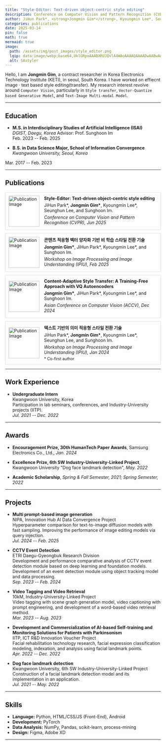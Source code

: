 ```yaml
---
title: "Style-Editor: Text-driven object-centric style editing"
description: Conference on Computer Vision and Pattern Recognition (CVPR), Jun 2025
author: JiHun Park*, <strong>Jongmin Gim*</strong>, Kyoungmin Lee*, Seunghun Lee, and Sunghoon Im.
categories: publications
date: 2025-03-14
pin: false
math: true
mermaid: true
image:
  path: /assets/img/post_images/style_editor.png
  lqip: data:image/webp;base64,UklGRpoAAABXRUJQVlA4WAoAAAAQAAAADwAABwAAQUxQSDIAAAARL0AmbZurmr57yyIiqE8oiG0bejIYEQTgqiDA9vqnsUSI6H+oAERp2HZ65qP/VIAWAFZQOCBCAAAA8AEAnQEqEAAIAAVAfCWkAALp8sF8rgRgAP7o9FDvMCkMde9PK7euH5M1m6VWoDXf2FkP3BqV0ZYbO6NA/VFIAAAA
  alt: SAstyler
---
```



Hello, I am **Jongmin Gim**, a contract researcher in Korea Electronics Technology Institute (KETI), in seoul, South Korea. I have worked on effiecnt image · text based style editing(transfer). My research interest revolve around `Computer Vision`, particularly in `Style transfer`, `Vector-Quantize based Generative Model`, and `Text-Image Multi-modal Model`.

---

## Education

- **M.S. in Interdisciplinary Studies of Artificial Intelligence (ISAI)**  
*DGIST, Daegu, Korea*
Advisor: Prof. Sunghoon Im  
Feb. 2023 -- Feb. 2025  

- **B.S. in Data Science Major, School of Information Convergence**  
*Kwangwoon University, Seoul, Korea*  
<!-- Major GPA: 4.03/4.5 -->
Mar. 2017 -- Feb. 2023  

---


## Publications

<div style="display: flex; border: 0.1px solid #ddd; padding: 10px; margin-bottom: 10px; align-items: center;">
  <div style="flex: 0 0 100px; margin-right: 15px;">
    <img src="https://via.placeholder.com/100" alt="Publication Image" style="width: 100px; height: auto;">
  </div>
  <div style="flex: 1;">
    <div style="margin-bottom: 5px;"><strong>Style-Editor: Text-driven object-centric style editing</strong></div>
    <div style="margin-bottom: 5px;">JiHun Park*, <strong>Jongmin Gim*</strong>, Kyoungmin Lee*, Seunghun Lee, and Sunghoon Im.</div>
    <div style="margin-bottom: 5px;"><em>Conference on Computer Vision and Pattern Recognition (CVPR), Jun 2025</em></div>
  </div>
</div>
<div style="display: flex; border: 1px solid #ddd; padding: 10px; margin-bottom: 10px; align-items: center;">
  <div style="flex: 0 0 100px; margin-right: 15px;">
    <img src="https://via.placeholder.com/100" alt="Publication Image" style="width: 100px; height: auto;">
  </div>
  <div style="flex: 1;">
    <div style="margin-bottom: 5px;"><strong>콘텐츠 적응형 벡터 양자화 기반 비 학습 스타일 전환 기술</strong></div>
    <div style="margin-bottom: 5px;"><strong>Jongmin Gim*</strong>, JiHun Park*, Kyoungmin Lee*, and Sunghoon Im.</div>
    <div style="margin-bottom: 5px;"><em>Workshop on Image Processing and Image Understanding (IPIU), Feb 2025</em></div>
  </div>
</div>
<div style="display: flex; border: 0.5px solid #ddd; padding: 10px; margin-bottom: 10px; align-items: center;">
  <div style="flex: 0 0 100px; margin-right: 15px;">
    <img src="https://via.placeholder.com/100" alt="Publication Image" style="width: 100px; height: auto;">
  </div>
  <div style="flex: 1;">
    <div style="margin-bottom: 5px;"><strong>Content-Adaptive Style Transfer: A Training-Free Approach with VQ Autoencoders</strong></div>
    <div style="margin-bottom: 5px;"><strong>Jongmin Gim*</strong>, JiHun Park*, Kyoungmin Lee*, and Sunghoon Im.</div>
    <div style="margin-bottom: 5px;"><em>Asian Conference on Computer Vision (ACCV), Dec 2024</em></div>
  </div>
</div>
<div style="display: flex; border: 1px solid #ddd; padding: 10px; margin-bottom: 10px; align-items: center;">
  <div style="flex: 0 0 100px; margin-right: 15px;">
    <img src="https://via.placeholder.com/100" alt="Publication Image" style="width: 100px; height: auto;">
  </div>
  <div style="flex: 1;">
    <div style="margin-bottom: 5px;"><strong>텍스트 기반의 의미 적응형 스타일 전환 기술</strong></div>
    <div style="margin-bottom: 5px;">JiHun Park*, <strong>Jongmin Gim*</strong>, Kyoungmin Lee*, Seunghun Lee, and Sunghoon Im.</div>
    <div style="margin-bottom: 5px;"><em>Workshop on Image Processing and Image Understanding (IPIU), Jan 2024</em></div>
    <div style="font-size: 0.9em;">* Co-first author</div>
  </div>
</div>

---

## Work Experience

- **Undergraduate Intern**  
  Kwangwoon University, Korea  
  Participation in lab seminars, conferences, and Industry-University projects (IITP).  
  *Jul. 2021 -- Dec. 2022*

---

## Awards

- **Encouragement Prize, 30th HumanTech Paper Awards**, Samsung Electronics Co., Ltd., *Jan. 2024*

- **Excellence Prize, 6th SW Industry-University-Linked Project**, Kwangwoon University "Dog face landmark detection", *May. 2022*

- **Academic Scholarship**, *Spring & Fall Semester, 2021; Spring Semester, 2022*

---

## Projects

- **Multi prompt-based image generation**  
  NIPA, Innovation Hub AI Data Convergence Project  
  Hyperparameter comparison for text-to-image diffusion models with fast sampling. Improving the performance of image editing models via query injection.  
  *Jul. 2024 -- Feb. 2025*

- **CCTV Event Detection**  
  ETRI Daegu-Gyeongbuk Research Division  
  Development and performance comparative analysis of CCTV event detection module based on deep learning and foundation models. Development of an event detection module using object tracking model and data processing.  
  *Sep. 2023 -- Feb. 2024*

- **Video Tagging and Video Retrieval**  
  10kM, Industry-University-Linked Project  
  Video tagging with scene graph generation model, video captioning with prompt engineering, and development of a word-based video retrieval method.  
  *Mar. 2023 -- Aug. 2023*

- **Development and Commercialization of AI-based Self-training and Monitoring Solutions for Patients with Parkinsonism**  
  IITP, ICT R&D Innovation Voucher Project  
  Facial rehabilitation technology research, facial expression classification modeling, indexation, and analysis using facial landmark points.  
  *Apr. 2022 -- Dec. 2022*

- **Dog face landmark detection**  
  Kwangwoon University, 6th SW Industry-University-Linked Project  
  Construction of a facial landmark detection model and its implementation in an application.  
  *Jul. 2021 -- May. 2022*

---

<!-- ## Patents

- **CONTENT-ADAPTIVE VECTOR QUANTIZATION-BASED NON-LEARNING STYLE SWITCHING TECHNIQUE**  
  Publication date: Nov. 21, 2024. (10-2024-0166851)
- **COMPUTER PROGRAM FOR TEXT-BASED, OBJECT-ORIENTED STYLE TRANSFER.** (10-2023-0195850)
- **COMPUTER PROGRAM AND METHOD FOR STYLE TRANSFER.** (10-2023-0131272)
- **APPARATUS AND METHOD FOR ANALYZING LEARNING PATTERN**  
  Publication date: Nov. 11, 2022. (10-2022-0152564)

--- -->

## Skills

- **Language:** Python, HTML/CSS/JS (Front-End), Android  
- **Development:** PyTorch  
- **Data Analysis:** NumPy, Pandas, scikit-learn, process-mining  
- **Design:** Figma, Adobe XD

---

<!-- ## Certificates

- SQLD (SQL Developer)  
- TOEIC Speaking (IM 2)

--- -->